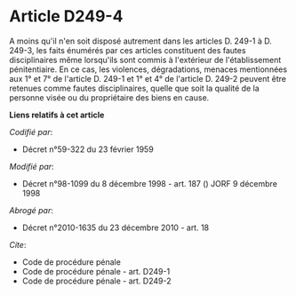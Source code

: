 # Article D249-4

A moins qu'il n'en soit disposé autrement dans les articles D. 249-1 à D. 249-3, les faits énumérés par ces articles
constituent des fautes disciplinaires même lorsqu'ils sont commis à l'extérieur de l'établissement pénitentiaire. En ce cas,
les violences, dégradations, menaces mentionnées aux 1° et 7° de l'article D. 249-1 et 1° et 4° de l'article D. 249-2 peuvent
être retenues comme fautes disciplinaires, quelle que soit la qualité de la personne visée ou du propriétaire des biens en
cause.

**Liens relatifs à cet article**

_Codifié par_:

  - Décret n°59-322 du 23 février 1959

_Modifié par_:

  - Décret n°98-1099 du 8 décembre 1998 - art. 187 () JORF 9 décembre 1998

_Abrogé par_:

  - Décret n°2010-1635 du 23 décembre 2010 - art. 18

_Cite_:

  - Code de procédure pénale
  - Code de procédure pénale - art. D249-1
  - Code de procédure pénale - art. D249-2
